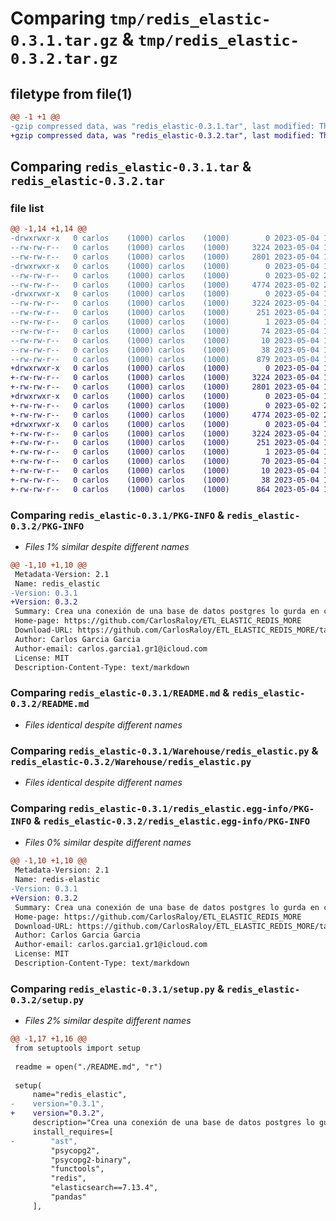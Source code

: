 # Comparing `tmp/redis_elastic-0.3.1.tar.gz` & `tmp/redis_elastic-0.3.2.tar.gz`

## filetype from file(1)

```diff
@@ -1 +1 @@
-gzip compressed data, was "redis_elastic-0.3.1.tar", last modified: Thu May  4 16:42:30 2023, max compression
+gzip compressed data, was "redis_elastic-0.3.2.tar", last modified: Thu May  4 16:49:31 2023, max compression
```

## Comparing `redis_elastic-0.3.1.tar` & `redis_elastic-0.3.2.tar`

### file list

```diff
@@ -1,14 +1,14 @@
-drwxrwxr-x   0 carlos    (1000) carlos    (1000)        0 2023-05-04 16:42:30.305263 redis_elastic-0.3.1/
--rw-rw-r--   0 carlos    (1000) carlos    (1000)     3224 2023-05-04 16:42:30.305263 redis_elastic-0.3.1/PKG-INFO
--rw-rw-r--   0 carlos    (1000) carlos    (1000)     2801 2023-05-04 16:25:55.000000 redis_elastic-0.3.1/README.md
-drwxrwxr-x   0 carlos    (1000) carlos    (1000)        0 2023-05-04 16:42:30.301263 redis_elastic-0.3.1/Warehouse/
--rw-rw-r--   0 carlos    (1000) carlos    (1000)        0 2023-05-02 22:29:25.000000 redis_elastic-0.3.1/Warehouse/__init__.py
--rw-rw-r--   0 carlos    (1000) carlos    (1000)     4774 2023-05-02 22:59:48.000000 redis_elastic-0.3.1/Warehouse/redis_elastic.py
-drwxrwxr-x   0 carlos    (1000) carlos    (1000)        0 2023-05-04 16:42:30.305263 redis_elastic-0.3.1/redis_elastic.egg-info/
--rw-rw-r--   0 carlos    (1000) carlos    (1000)     3224 2023-05-04 16:42:30.000000 redis_elastic-0.3.1/redis_elastic.egg-info/PKG-INFO
--rw-rw-r--   0 carlos    (1000) carlos    (1000)      251 2023-05-04 16:42:30.000000 redis_elastic-0.3.1/redis_elastic.egg-info/SOURCES.txt
--rw-rw-r--   0 carlos    (1000) carlos    (1000)        1 2023-05-04 16:42:30.000000 redis_elastic-0.3.1/redis_elastic.egg-info/dependency_links.txt
--rw-rw-r--   0 carlos    (1000) carlos    (1000)       74 2023-05-04 16:42:30.000000 redis_elastic-0.3.1/redis_elastic.egg-info/requires.txt
--rw-rw-r--   0 carlos    (1000) carlos    (1000)       10 2023-05-04 16:42:30.000000 redis_elastic-0.3.1/redis_elastic.egg-info/top_level.txt
--rw-rw-r--   0 carlos    (1000) carlos    (1000)       38 2023-05-04 16:42:30.305263 redis_elastic-0.3.1/setup.cfg
--rw-rw-r--   0 carlos    (1000) carlos    (1000)      879 2023-05-04 16:42:20.000000 redis_elastic-0.3.1/setup.py
+drwxrwxr-x   0 carlos    (1000) carlos    (1000)        0 2023-05-04 16:49:31.195424 redis_elastic-0.3.2/
+-rw-rw-r--   0 carlos    (1000) carlos    (1000)     3224 2023-05-04 16:49:31.191424 redis_elastic-0.3.2/PKG-INFO
+-rw-rw-r--   0 carlos    (1000) carlos    (1000)     2801 2023-05-04 16:25:55.000000 redis_elastic-0.3.2/README.md
+drwxrwxr-x   0 carlos    (1000) carlos    (1000)        0 2023-05-04 16:49:31.191424 redis_elastic-0.3.2/Warehouse/
+-rw-rw-r--   0 carlos    (1000) carlos    (1000)        0 2023-05-02 22:29:25.000000 redis_elastic-0.3.2/Warehouse/__init__.py
+-rw-rw-r--   0 carlos    (1000) carlos    (1000)     4774 2023-05-02 22:59:48.000000 redis_elastic-0.3.2/Warehouse/redis_elastic.py
+drwxrwxr-x   0 carlos    (1000) carlos    (1000)        0 2023-05-04 16:49:31.191424 redis_elastic-0.3.2/redis_elastic.egg-info/
+-rw-rw-r--   0 carlos    (1000) carlos    (1000)     3224 2023-05-04 16:49:31.000000 redis_elastic-0.3.2/redis_elastic.egg-info/PKG-INFO
+-rw-rw-r--   0 carlos    (1000) carlos    (1000)      251 2023-05-04 16:49:31.000000 redis_elastic-0.3.2/redis_elastic.egg-info/SOURCES.txt
+-rw-rw-r--   0 carlos    (1000) carlos    (1000)        1 2023-05-04 16:49:31.000000 redis_elastic-0.3.2/redis_elastic.egg-info/dependency_links.txt
+-rw-rw-r--   0 carlos    (1000) carlos    (1000)       70 2023-05-04 16:49:31.000000 redis_elastic-0.3.2/redis_elastic.egg-info/requires.txt
+-rw-rw-r--   0 carlos    (1000) carlos    (1000)       10 2023-05-04 16:49:31.000000 redis_elastic-0.3.2/redis_elastic.egg-info/top_level.txt
+-rw-rw-r--   0 carlos    (1000) carlos    (1000)       38 2023-05-04 16:49:31.195424 redis_elastic-0.3.2/setup.cfg
+-rw-rw-r--   0 carlos    (1000) carlos    (1000)      864 2023-05-04 16:48:58.000000 redis_elastic-0.3.2/setup.py
```

### Comparing `redis_elastic-0.3.1/PKG-INFO` & `redis_elastic-0.3.2/PKG-INFO`

 * *Files 1% similar despite different names*

```diff
@@ -1,10 +1,10 @@
 Metadata-Version: 2.1
 Name: redis_elastic
-Version: 0.3.1
+Version: 0.3.2
 Summary: Crea una conexión de una base de datos postgres lo gurda en cache y en elasticsearch
 Home-page: https://github.com/CarlosRaloy/ETL_ELASTIC_REDIS_MORE
 Download-URL: https://github.com/CarlosRaloy/ETL_ELASTIC_REDIS_MORE/tarball/01
 Author: Carlos Garcia Garcia
 Author-email: carlos.garcia1.gr1@icloud.com
 License: MIT
 Description-Content-Type: text/markdown
```

### Comparing `redis_elastic-0.3.1/README.md` & `redis_elastic-0.3.2/README.md`

 * *Files identical despite different names*

### Comparing `redis_elastic-0.3.1/Warehouse/redis_elastic.py` & `redis_elastic-0.3.2/Warehouse/redis_elastic.py`

 * *Files identical despite different names*

### Comparing `redis_elastic-0.3.1/redis_elastic.egg-info/PKG-INFO` & `redis_elastic-0.3.2/redis_elastic.egg-info/PKG-INFO`

 * *Files 0% similar despite different names*

```diff
@@ -1,10 +1,10 @@
 Metadata-Version: 2.1
 Name: redis-elastic
-Version: 0.3.1
+Version: 0.3.2
 Summary: Crea una conexión de una base de datos postgres lo gurda en cache y en elasticsearch
 Home-page: https://github.com/CarlosRaloy/ETL_ELASTIC_REDIS_MORE
 Download-URL: https://github.com/CarlosRaloy/ETL_ELASTIC_REDIS_MORE/tarball/01
 Author: Carlos Garcia Garcia
 Author-email: carlos.garcia1.gr1@icloud.com
 License: MIT
 Description-Content-Type: text/markdown
```

### Comparing `redis_elastic-0.3.1/setup.py` & `redis_elastic-0.3.2/setup.py`

 * *Files 2% similar despite different names*

```diff
@@ -1,17 +1,16 @@
 from setuptools import setup
 
 readme = open("./README.md", "r")
 
 setup(
     name="redis_elastic",
-    version="0.3.1",
+    version="0.3.2",
     description="Crea una conexión de una base de datos postgres lo gurda en cache y en elasticsearch",
     install_requires=[
-        "ast",
         "psycopg2",
         "psycopg2-binary",
         "functools",
         "redis",
         "elasticsearch==7.13.4",
         "pandas"
     ],
```

